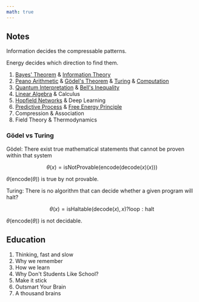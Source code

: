```yaml
---
math: true
---
```


## Notes

Information decides the compressable patterns.

Energy decides which direction to find them.

1. [Bayes' Theorem](./bayes) & [Information Theory](./info)
1. [Peano Arithmetic](./pa) & [Gödel's Theorem](../godel) & [Turing](./turing) & [Computation](./computation)
1. [Quantum Interpretation](./quantum) & [Bell's Inequality](./bell)
1. [Linear Algebra](./la) & Calculus
1. [Hopfield Networks](./hopfield) & Deep Learning
1. [Predictive Process](./pp) & [Free Energy Principle](./fep)
1. Compression & Association
1. Field Theory & Thermodynamics

### Gödel vs Turing

Gödel: There exist true mathematical statements that cannot be proven within that system

$$\theta(x) = \mathrm{isNotProvable}(\text {encode} ( \text {decode} (x)(x)))$$

$\theta(\text{encode}(\theta))$ is true by not provable.

Turing: There is no algorithm that can decide whether a given program will halt?

$$\theta(x) = \mathrm{isHaltable}(\text {decode} (x), x) ? \text{loop} : \text{halt}$$

$\theta(\text{encode}(\theta))$ is not decidable.

## Education

1. Thinking, fast and slow
1. Why we remember
1. How we learn
1. Why Don't Students Like School? 
1. Make it stick
1. Outsmart Your Brain
1. A thousand brains